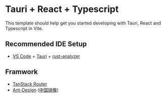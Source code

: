 # Tauri + React + Typescript

This template should help get you started developing with Tauri, React and Typescript in Vite.

## Recommended IDE Setup

- [VS Code](https://code.visualstudio.com/) + [Tauri](https://marketplace.visualstudio.com/items?itemName=tauri-apps.tauri-vscode) + [rust-analyzer](https://marketplace.visualstudio.com/items?itemName=rust-lang.rust-analyzer)

## Framwork

- [TanStack Router](https://tanstack.com/router)
- [Ant-Design](https://ant.design/) ([中国镜像](https://ant-design.antgroup.com/))